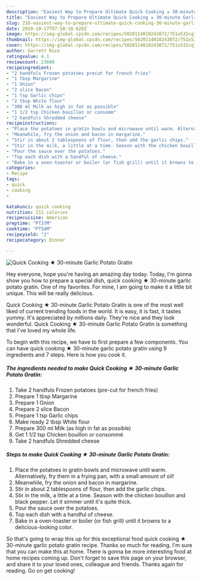```yaml
---
description: "Easiest Way to Prepare Ultimate Quick Cooking ★ 30-minute Garlic Potato Gratin"
title: "Easiest Way to Prepare Ultimate Quick Cooking ★ 30-minute Garlic Potato Gratin"
slug: 216-easiest-way-to-prepare-ultimate-quick-cooking-30-minute-garlic-potato-gratin
date: 2020-10-17T07:58:18.620Z
image: https://img-global.cpcdn.com/recipes/5020114010243072/751x532cq70/quick-cooking-★-30-minute-garlic-potato-gratin-recipe-main-photo.jpg
thumbnail: https://img-global.cpcdn.com/recipes/5020114010243072/751x532cq70/quick-cooking-★-30-minute-garlic-potato-gratin-recipe-main-photo.jpg
cover: https://img-global.cpcdn.com/recipes/5020114010243072/751x532cq70/quick-cooking-★-30-minute-garlic-potato-gratin-recipe-main-photo.jpg
author: Garrett Rice
ratingvalue: 4.1
reviewcount: 23680
recipeingredient:
- "2 handfuls Frozen potatoes precut for french fries"
- "1 tbsp Margarine"
- "1 Onion"
- "2 slice Bacon"
- "1 tsp Garlic chips"
- "2 tbsp White flour"
- "300 ml Milk as high in fat as possible"
- "1 1/2 tsp Chicken bouillon or consomm"
- "2 handfuls Shredded cheese"
recipeinstructions:
- "Place the potatoes in gratin bowls and microwave until warm. Alternatively, fry them in a frying pan, with a small amount of oil!"
- "Meanwhile, fry the onion and bacon in margarine."
- "Stir in about 2 tablespoons of flour, then add the garlic chips."
- "Stir in the milk, a little at a time. Season with the chicken bouillon and black pepper. Let it simmer until it&#39;s quite thick."
- "Pour the sauce over the potatoes."
- "Top each dish with a handful of cheese."
- "Bake in a oven-toaster or boiler (or fish grill) until it browns to a delicious-looking color."
categories:
- Recipe
tags:
- quick
- cooking
- 

katakunci: quick cooking  
nutrition: 211 calories
recipecuisine: American
preptime: "PT37M"
cooktime: "PT54M"
recipeyield: "2"
recipecategory: Dinner

---
```



![Quick Cooking ★ 30-minute Garlic Potato Gratin](https://img-global.cpcdn.com/recipes/5020114010243072/751x532cq70/quick-cooking-★-30-minute-garlic-potato-gratin-recipe-main-photo.jpg)

Hey everyone, hope you're having an amazing day today. Today, I'm gonna show you how to prepare a special dish, quick cooking ★ 30-minute garlic potato gratin. One of my favorites. For mine, I am going to make it a little bit unique. This will be really delicious.

Quick Cooking ★ 30-minute Garlic Potato Gratin is one of the most well liked of current trending foods in the world. It is easy, it is fast, it tastes yummy. It's appreciated by millions daily. They're nice and they look wonderful. Quick Cooking ★ 30-minute Garlic Potato Gratin is something that I've loved my whole life.




To begin with this recipe, we have to first prepare a few components. You can have quick cooking ★ 30-minute garlic potato gratin using 9 ingredients and 7 steps. Here is how you cook it.

<!--inarticleads1-->

##### The ingredients needed to make Quick Cooking ★ 30-minute Garlic Potato Gratin:

1. Take 2 handfuls Frozen potatoes (pre-cut for french fries)
1. Prepare 1 tbsp Margarine
1. Prepare 1 Onion
1. Prepare 2 slice Bacon
1. Prepare 1 tsp Garlic chips
1. Make ready 2 tbsp White flour
1. Prepare 300 ml Milk (as high in fat as possible)
1. Get 1 1/2 tsp Chicken bouillon or consommé
1. Take 2 handfuls Shredded cheese




<!--inarticleads2-->

##### Steps to make Quick Cooking ★ 30-minute Garlic Potato Gratin:

1. Place the potatoes in gratin bowls and microwave until warm. Alternatively, fry them in a frying pan, with a small amount of oil!
1. Meanwhile, fry the onion and bacon in margarine.
1. Stir in about 2 tablespoons of flour, then add the garlic chips.
1. Stir in the milk, a little at a time. Season with the chicken bouillon and black pepper. Let it simmer until it&#39;s quite thick.
1. Pour the sauce over the potatoes.
1. Top each dish with a handful of cheese.
1. Bake in a oven-toaster or boiler (or fish grill) until it browns to a delicious-looking color.




So that's going to wrap this up for this exceptional food quick cooking ★ 30-minute garlic potato gratin recipe. Thanks so much for reading. I'm sure that you can make this at home. There is gonna be more interesting food at home recipes coming up. Don't forget to save this page on your browser, and share it to your loved ones, colleague and friends. Thanks again for reading. Go on get cooking!
